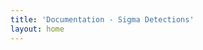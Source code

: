 ```yaml
---
title: 'Documentation - Sigma Detections'
layout: home
---
```


<script>
    if (typeof window !== 'undefined') {
        window.location.assign('guide/getting-started.html');
    }
</script>
